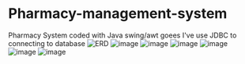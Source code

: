 # Pharmacy-management-system
Pharmacy System coded with Java swing/awt goees 
I've use JDBC to connecting to database
![ERD](https://github.com/WAHID-QANDIL/Pharmacy-management-system/assets/103429590/4374485c-51ff-4dc1-95fe-20f61af8148b)
![image](https://github.com/WAHID-QANDIL/Pharmacy-management-system/assets/103429590/225285ca-b188-4d71-86f7-7950708fb8d4)
![image](https://github.com/WAHID-QANDIL/Pharmacy-management-system/assets/103429590/db0f984e-5eb9-4d3f-95f7-eea905a02e2c)
![image](https://github.com/WAHID-QANDIL/Pharmacy-management-system/assets/103429590/012e2c5f-9566-4595-a23d-e74358968432)
![image](https://github.com/WAHID-QANDIL/Pharmacy-management-system/assets/103429590/0832fcf0-3a19-46e9-a4de-10309758774d)
![image](https://github.com/WAHID-QANDIL/Pharmacy-management-system/assets/103429590/429341c3-14d3-4de3-90a2-97a32719919d)
![image](https://github.com/WAHID-QANDIL/Pharmacy-management-system/assets/103429590/783e22d1-3914-4684-9e20-aaafbc68628f)
